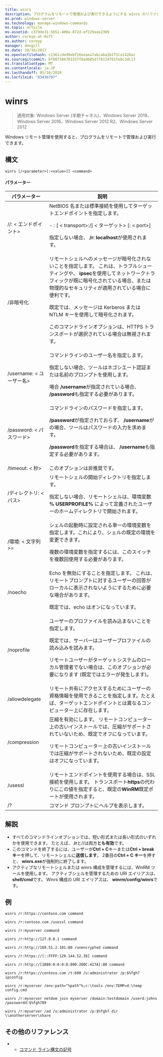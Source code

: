 ```yaml
---
title: winrs
description: プログラムをリモートで管理および実行できるようにする winrs のリファレンストピックです。
ms.prod: windows-server
ms.technology: manage-windows-commands
ms.topic: article
ms.assetid: c370de31-5651-400a-872d-ef229aae2309
author: coreyp-at-msft
ms.author: coreyp
manager: dongill
ms.date: 10/16/2017
ms.openlocfilehash: c1361cded9ebf26eeaea7abcaba1b1f3ca1428ac
ms.sourcegitcommit: bf887504703337f8ad685d778124f65fe8c3dc13
ms.translationtype: MT
ms.contentlocale: ja-JP
ms.lasthandoff: 05/16/2020
ms.locfileid: "83436797"
---
```

# <a name="winrs"></a>winrs

> 適用対象: Windows Server (半期チャネル)、Windows Server 2019、Windows Server 2016、Windows Server 2012 R2、Windows Server 2012

Windows リモート管理を使用すると、プログラムをリモートで管理および実行できます。
## <a name="syntax"></a>構文
```
winrs [/<parameter>[:<value>]] <command>
```
#### <a name="parameters"></a>パラメーター

|           パラメーター            |                                                                                                                                                                                    説明                                                                                                                                                                                     |
|--------------------------------|------------------------------------------------------------------------------------------------------------------------------------------------------------------------------------------------------------------------------------------------------------------------------------------------------------------------------------------------------------------------------------|
|      //: \< エンドポイント>       |                                                                                          NetBIOS 名または標準接続を使用してターゲットエンドポイントを指定します。<p>-   <url>: [ \< transport>:/] \< ターゲット> [: \< port>]<p>指定しない場合、 **/r: localhost**が使用されます。                                                                                          |
|          /非暗号化          | リモートシェルへのメッセージが暗号化されないことを指定します。 これは、トラブルシューティングや、 **ipsec**を使用してネットワークトラフィックが既に暗号化されている場合、または物理的なセキュリティが適用されている場合に便利です。<p>既定では、メッセージは Kerberos または NTLM キーを使用して暗号化されます。<p>このコマンドラインオプションは、HTTPS トランスポートが選択されている場合は無視されます。 |
|     /username: \< ユーザー名>      |                                                                                コマンドラインのユーザー名を指定します。<p>指定しない場合、ツールはネゴシエート認証または名前のプロンプトを使用します。<p>場合 **/username**が指定されている場合、 **/password**も指定する必要があります。                                                                                 |
|     /password: \< パスワード>      |                                                                           コマンドラインのパスワードを指定します。<p>**/password**が指定されておらず、 **/username**がの場合、ツールはパスワードの入力を求めます。<p>**/password**を指定する場合は、 **/username**も指定する必要があります。                                                                            |
|      /timeout: \< 秒>       |                                                                                                                                                                             このオプションは非推奨です。                                                                                                                                                                             |
|       /ディレクトリ: \< パス>       |                                                                                            リモートシェルの開始ディレクトリを指定します。<p>指定しない場合、リモートシェルは、環境変数 **% USERPROFILE%** によって定義されたユーザーのホームディレクトリで開始されます。                                                                                             |
| /環境: \< 文字列>=<value> |                                                                          シェルの起動時に設定される単一の環境変数を指定します。これにより、シェルの既定の環境を変更できます。<p>複数の環境変数を指定するには、このスイッチを複数回使用する必要があります。                                                                          |
|            /noecho             |                                                                                                    Echo を無効にすることを指定します。 これは、リモートプロンプトに対するユーザーの回答がローカルに表示されないようにするために必要な場合があります。<p>既定では、echo はオンになっています。                                                                                                    |
|           /noprofile           |                                              ユーザーのプロファイルを読み込まないことを指定します。<p>既定では、サーバーはユーザープロファイルの読み込みを試みます。<p>リモートユーザーがターゲットシステムのローカル管理者でない場合は、このオプションが必要になります (既定ではエラーが発生します)。                                               |
|         /allowdelegate         |                                                                                                                  リモート共有にアクセスするためにユーザーの資格情報を使用できることを指定します。たとえば、ターゲットエンドポイントとは異なるコンピューター上に存在します。                                                                                                                   |
|          /compression          |                                                                           圧縮を有効にします。  リモートコンピューター上の古いインストールでは、圧縮がサポートされていないため、既定でオフになっています。<p>リモートコンピューター上の古いインストールでは圧縮がサポートされないため、既定の設定はオフになっています。                                                                           |
|            /usessl             |                                                                                                               リモートエンドポイントを使用する場合は、SSL 接続を使用します。  トランスポート**https**の代わりにこの値を指定すると、既定の**WinRM**既定ポートが使用されます。                                                                                                                |
|               /?               |                                                                                                                                                                        コマンド プロンプトにヘルプを表示します。                                                                                                                                                                        |

## <a name="remarks"></a>解説
-   すべてのコマンドラインオプションでは、短い形式または長い形式のいずれかを使用できます。 たとえば、 **/r**と//は両方**とも有効**です。
-   このコマンドを終了するには、ユーザーが**Ctrl + C**キーまたは**Ctrl + break キー**を押して、リモートシェルに**送信します**。 2番目の**Ctrl + C キー**を押すと、 **winrs.exe**が強制的に終了します。
-   アクティブなリモートシェルまたは winrs 構成を管理するには、WinRM ツールを使用します。  アクティブシェルを管理するための URI エイリアスは、 **shell/cmd**です。  Winrs 構成の URI エイリアスは、 **winrm/config/winrs**です。

## <a name="examples"></a>例
```
winrs /r:https://contoso.com command
```
```
winrs /r:contoso.com /usessl command
```
```
winrs /r:myserver command
```
```
winrs /r:http://127.0.0.1 command
```
```
winrs /r:http://169.51.2.101:80 /unencrypted command
```
```
winrs /r:https://[::FFFF:129.144.52.38] command
```
```
winrs /r:http://[1080:0:0:0:8:800:200C:417A]:80 command
```
```
winrs /r:https://contoso.com /t:600 /u:administrator /p:$%fgh7 ipconfig
```
```
winrs /r:myserver /env:path=^%path^%;c:\tools /env:TEMP=d:\temp config.cmd
```
```
winrs /r:myserver netdom join myserver /domain:testdomain /userd:johns /passwordd:$%fgh789
```
```
winrs /r:myserver /ad /u:administrator /p:$%fgh7 dir \\anotherserver\share
```

## <a name="additional-references"></a>その他のリファレンス
-   - [コマンド ライン構文の記号](command-line-syntax-key.md)

